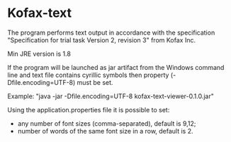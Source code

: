 # Kofax-text
The program performs text output in accordance with the specification "Specification for trial task Version 2, revision 3" from Kofax Inc.

Min JRE version is 1.8

If the program will be launched as jar artifact from the Windows command line and text file contains cyrillic symbols 
then property (-Dfile.encoding=UTF-8) must be set.

Example: "java -jar -Dfile.encoding=UTF-8 kofax-text-viewer-0.1.0.jar"

Using the application.properties file it is possible to set:
- any number of font sizes (comma-separated), default is 9,12;
- number of words of the same font size in a row, default is 2.
